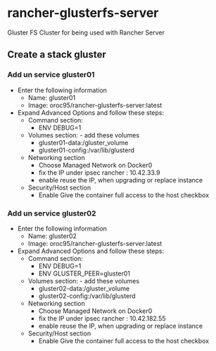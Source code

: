 # rancher-glusterfs-server
Gluster FS Cluster for being used with Rancher Server

## Create a stack gluster

### Add un service gluster01
* Enter the following information
  * Name: gluster01
  * Image: oroc95/rancher-glusterfs-server:latest
* Expand Advanced Options and follow these steps:
  * Command section:
    * ENV  DEBUG=1
  * Volumes section: - add these volumes
    *  gluster01-data:/gluster_volume
    * gluster01-config:/var/lib/glusterd
  * Networking section
    * Choose Managed Network on Docker0
    * fix the IP under ipsec rancher : 10.42.33.9
    * enable reuse the IP, when upgrading or replace instance
  * Security/Host section
    * Enable Give the container full access to the host checkbox
### Add un service gluster02
* Enter the following information
  * Name: gluster02
  * Image: oroc95/rancher-glusterfs-server:latest
* Expand Advanced Options and follow these steps:
  * Command section:
    * ENV  DEBUG=1
    * ENV GLUSTER_PEER=gluster01
  * Volumes section: - add these volumes
    *  gluster02-data:/gluster_volume
    * gluster02-config:/var/lib/glusterd
  * Networking section
    * Choose Managed Network on Docker0
    * fix the IP under ipsec rancher : 10.42.182.55
    *  enable reuse the IP, when upgrading or replace instance
  * Security/Host section
    * Enable Give the container full access to the host checkbox

